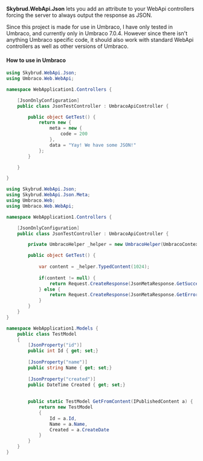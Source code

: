 **Skybrud.WebApi.Json** lets you add an attribute to your WebApi controllers forcing the server to always output the response as JSON.

Since this project is made for use in Umbraco, I have only tested in Umbraco, and currently only in Umbraco 7.0.4. However since there isn't anything Umbraco specific code, it should also work with standard WebApi controllers as well as other versions of Umbraco.

#### How to use in Umbraco ####

```C#
using Skybrud.WebApi.Json;
using Umbraco.Web.WebApi;

namespace WebApplication1.Controllers {

    [JsonOnlyConfiguration]
    public class JsonTestController : UmbracoApiController {

        public object GetTest() {
            return new {
                meta = new {
                    code = 200
                },
                data = "Yay! We have some JSON!"
            };
        }

    }

}
```


```C#
using Skybrud.WebApi.Json;
using Skybrud.WebApi.Json.Meta;
using Umbraco.Web;
using Umbraco.Web.WebApi;

namespace WebApplication1.Controllers {

    [JsonOnlyConfiguration]
    public class JsonTestController : UmbracoApiController {

        private UmbracoHelper _helper = new UmbracoHelper(UmbracoContext.Current);

        public object GetTest() {
            
            var content = _helper.TypedContent(1024);
            
            if(content != null) {
                return Request.CreateResponse(JsonMetaResponse.GetSuccessFromObject(content, TestModel.GetFromContent));
            } else {
                return Request.CreateResponse(JsonMetaResponse.GetError(HttpStatusCode.NotFound, "Siden fandtes ikke."));
            }
        }
    }
}

namespace WebApplication1.Models {
    public class TestModel
    {
        [JsonProperty("id")]
        public int Id { get; set;}
        
        [JsonProperty("name")]
        public string Name { get; set;}
        
        [JsonProperty("created")]
        public DateTime Created { get; set;}
        
        
        public static TestModel GetFromContent(IPublishedContent a) {
            return new TestModel
            {
                Id = a.Id,
                Name = a.Name,
                Created = a.CreateDate
            }
        }
    }
}
```
